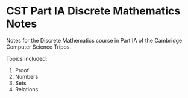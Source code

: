 # CST Part IA Discrete Mathematics Notes
Notes for the Discrete Mathematics course in Part IA of the Cambridge Computer Science Tripos.
 
Topics included:
 
1. Proof
2. Numbers
3. Sets
4. Relations

